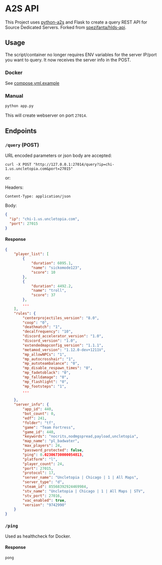# A2S API

This Project uses [python-a2s](https://github.com/Yepoleb/python-a2s) and
Flask to create a query REST API for Source Dedicated Servers. Forked from [spezifanta/hlds-api](https://github.com/spezifanta/hlds-api).

## Usage

The script/container no longer requires ENV variables for the server IP/port you want to query. It now receives the server info in the POST.

### Docker

See [compose.yml.example](compose.yml.example)

### Manual

```bash
python app.py
```

This will create webserver on port `27014`.

## Endpoints

### `/query` (POST)

URL encoded parameters or json body are accepted:

```
curl -X POST "http://127.0.0.1:27014/query?ip=chi-1.us.uncletopia.com&port=27015"
```

or:

Headers:

```
Content-Type: application/json
```

Body:

```json
{
  "ip": "chi-1.us.uncletopia.com",
  "port": 27015
}
```

#### Response

```json
{
    "player_list": [
        {
            "duration": 6095.1,
            "name": "sickomode123",
            "score": 10
        },
        {
            "duration": 4492.2,
            "name": "troll",
            "score": 37
        },
        ...
    ],
    "rules": {
        "centerprojectiles_version": "8.0",
        "coop": "0",
        "deathmatch": "1",
        "decalfrequency": "10",
        "discord_accelerator_version": "1.0",
        "discord_version": "1.0",
        "extendedmapconfig_version": "1.1.1",
        "metamod_version": "1.12.0-dev+1211V",
        "mp_allowNPCs": "1",
        "mp_autocrosshair": "1",
        "mp_autoteambalance": "0",
        "mp_disable_respawn_times": "0",
        "mp_fadetoblack": "0",
        "mp_falldamage": "0",
        "mp_flashlight": "0",
        "mp_footsteps": "1",
        ...
        
    },
    "server_info": {
        "app_id": 440,
        "bot_count": 0,
        "edf": 241,
        "folder": "tf",
        "game": "Team Fortress",
        "game_id": 440,
        "keywords": "nocrits,nodmgspread,payload,uncletopia",
        "map_name": "pl_badwater",
        "max_players": 24,
        "password_protected": false,
        "ping": 0.02306730000054813,
        "platform": "l",
        "player_count": 24,
        "port": 27015,
        "protocol": 17,
        "server_name": "Uncletopia | Chicago | 1 | All Maps",
        "server_type": "d",
        "steam_id": 85568392924469984,
        "stv_name": "Uncletopia | Chicago | 1 | All Maps | STV",
        "stv_port": 27016,
        "vac_enabled": true,
        "version": "9742990"
    }
}
```

### `/ping`

Used as healthcheck for Docker.

#### Response

```
pong
```
